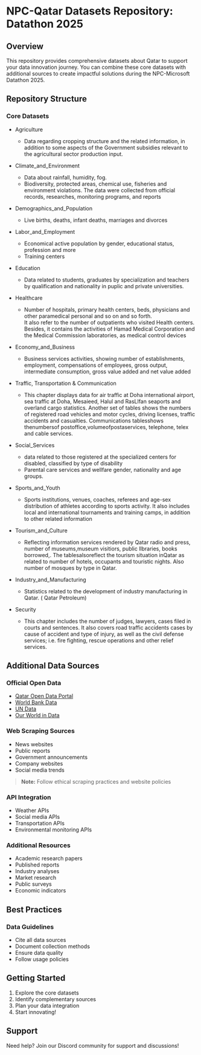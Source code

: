 # NPC-Qatar Datasets Repository: Datathon 2025

## Overview

This repository provides comprehensive datasets about Qatar to support your data innovation journey. You can combine these core datasets with additional sources to create impactful solutions during the NPC-Microsoft Datathon 2025.

## Repository Structure

### Core Datasets

* Agriculture
    * Data regarding cropping structure 
and the related information, in addition to some aspects 
of the Government subsidies relevant to the agricultural 
sector production input. 


* Climate_and_Environment
    * Data about rainfall, humidity, fog.
    * Biodiversity, protected areas, chemical use, 
fisheries and environment violations. The data were 
collected from official records, researches, 
monitoring programs, and reports

* Demographics_and_Population
    * Live births, deaths, infant deaths, marriages and divorces
    

* Labor_and_Employment
    * Economical active population by gender, educational status, profession and more
    * Training centers


* Education
    *  Data related to students, graduates by specialization and teachers 
by qualification and nationality in puplic and 
private universities.

* Healthcare
    *  Number of hospitals, primary 
health centers, beds, physicians and other 
paramedical personal and so on and so forth.   
It also refer to the number of outpatients who 
visited Health centers. Besides, it contains the 
activities of Hamad Medical Corporation and 
the Medical Commission laboratories, as 
medical control devices
  
* Economy_and_Business
    *  Business services activities, showing number of establishments, employment, compensations of
 employees, gross output, intermediate consumption,
 gross value added and net value added

* Traffic, Transportation & Communication
    * This chapter displays data for air traffic at Doha international airport, sea traffic at Doha,
 Mesaieed, Halul and RasLlfan seaports and
 overland cargo statistics.
 Another set of tables shows the numbers of
 registered road vehicles and motor cycles,
 driving licenses, traffic accidents and casualties.
 Communications tablesshows thenumbersof
 postoffice,volumeofpostaservices, telephone,
 telex and cable services.
* Social_Services
    *  data related to those registered at the specialized 
centers for disabled, classified by type of disability
    * Parental care services and wellfare
gender, nationality and age groups.
* Sports_and_Youth
    * Sports institutions, venues, coaches, 
    referees and age-sex distribution of athletes 
    according to sports activity. It also includes local 
    and international tournaments and training 
    camps, in addition to other related information
* Tourism_and_Culture
    * Reflecting information services rendered by Qatar radio and press, number of museums,museum
 visitiors, public llbraries, books borrowed,. The
 tablesalsoreflect the tourism situation inQatar
 as related to number of hotels, occupants and
 touristic nights. Also number of mosques by type
 in Qatar.
* Industry_and_Manufacturing
    * Statistics related to the development of
industry manufacturing in Qatar. ( Qatar Petroleum)  
* Security
    * This chapter includes the number of judges, lawyers, cases filed in courts and sentences.
    It also covers road traffic accidents cases by cause of accident and type of injury, as well as the civil defense services; i.e. fire fighting,  rescue operations and other relief services.

## Additional Data Sources

### Official Open Data

* [Qatar Open Data Portal](https://www.data.gov.qa/)
* [World Bank Data](https://data.worldbank.org/country/QA)
* [UN Data](https://data.un.org/)
* [Our World in Data](https://ourworldindata.org/)

### Web Scraping Sources

* News websites
* Public reports
* Government announcements
* Company websites
* Social media trends

> **Note:** Follow ethical scraping practices and website policies

### API Integration

* Weather APIs
* Social media APIs
* Transportation APIs
* Environmental monitoring APIs

### Additional Resources

* Academic research papers
* Published reports
* Industry analyses
* Market research
* Public surveys
* Economic indicators

## Best Practices

### Data Guidelines

* Cite all data sources
* Document collection methods
* Ensure data quality
* Follow usage policies

## Getting Started

1. Explore the core datasets
2. Identify complementary sources
3. Plan your data integration
4. Start innovating!

## Support

Need help? Join our Discord community for support and discussions!
